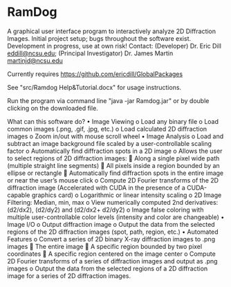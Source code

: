 RamDog
======

A graphical user interface program to interactively analyze 2D Diffraction Images. Initial project setup; bugs throughout the software exist. Development in progress, use at own risk! Contact: (Developer) Dr. Eric Dill eddill@ncsu.edu; (Principal Investigator) Dr. James Martin martinjd@ncsu.edu

Currently requires https://github.com/ericdill/GlobalPackages 

See "src/Ramdog Help&Tutorial.docx" for usage instructions.

Run the program via command line "java -jar Ramdog.jar" or by double clicking on the downloaded file.

What can this software do?
•	Image Viewing
  o	Load any binary file
  o	Load common images (.png, .gif, .jpg, etc.)
  o	Load calculated 2D diffraction images
  o	Zoom in/out with mouse scroll wheel 
•	Image Analysis
  o	Load and subtract an image background file scaled by a user-controllable scaling factor 
  o	Automatically find diffraction spots in a 2D image
  o	Allows the user to select regions of 2D diffraction images:
    	Along a single pixel wide path (multiple straight line segments)
    	All pixels inside a region bounded by an ellipse or rectangle
    	Automatically find diffraction spots in the entire image or near the user’s mouse click
  o	Compute 2D Fourier transforms of the 2D diffraction image (Accelerated with CUDA in the presence 
    of a CUDA-capable graphics card)
  o	Logarithmic or linear intensity scaling
  o	2D Image Filtering: Median, min, max
  o	View numerically computed 2nd derivatives: (d2/dx2), (d2/dy2) and (d2/dx2+ d2/dy2)
  o	Image false coloring with multiple user-controllable color levels (intensity and color are changeable)
•	Image I/O
  o	Output diffraction image
  o	Output the data from the selected regions of the 2D diffraction images (spot, path, region, etc.)
•	Automated Features
  o	Convert a series of 2D binary X-ray diffraction images to .png images
    	The entire image
    	A specific region bounded by two pixel coordinates
    	A specific region centered on the image center
  o	Compute 2D Fourier transforms of a series of diffraction images and output as .png images
  o	Output the data from the selected regions of a 2D diffraction image for a series of 2D diffraction images.


